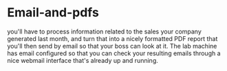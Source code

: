 # Email-and-pdfs
 you'll have to process information related to the sales your company generated last month, and turn that into a nicely formatted PDF report that you'll then send 
 by email so that your boss can look at it. The lab machine has email configured so that you can check your resulting emails through a nice webmail interface 
 that's already up and running.
